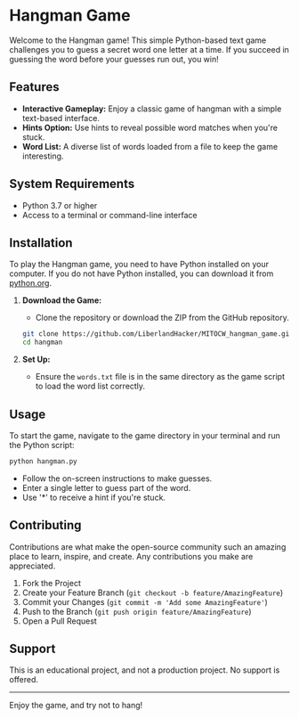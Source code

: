 # Hangman Game

Welcome to the Hangman game! This simple Python-based text game challenges you to guess a secret word one letter at a time. If you succeed in guessing the word before your guesses run out, you win!

## Features

- **Interactive Gameplay:** Enjoy a classic game of hangman with a simple text-based interface.
- **Hints Option:** Use hints to reveal possible word matches when you're stuck.
- **Word List:** A diverse list of words loaded from a file to keep the game interesting.

## System Requirements

- Python 3.7 or higher
- Access to a terminal or command-line interface

## Installation

To play the Hangman game, you need to have Python installed on your computer. If you do not have Python installed, you can download it from [python.org](https://www.python.org/downloads/).

1. **Download the Game:**
   - Clone the repository or download the ZIP from the GitHub repository.

   ```bash
   git clone https://github.com/LiberlandHacker/MITOCW_hangman_game.git
   cd hangman
   ```

2. **Set Up:**
   - Ensure the `words.txt` file is in the same directory as the game script to load the word list correctly.

## Usage

To start the game, navigate to the game directory in your terminal and run the Python script:

```bash
python hangman.py
```

- Follow the on-screen instructions to make guesses.
- Enter a single letter to guess part of the word.
- Use '*' to receive a hint if you're stuck.

## Contributing

Contributions are what make the open-source community such an amazing place to learn, inspire, and create. Any contributions you make are appreciated.

1. Fork the Project
2. Create your Feature Branch (`git checkout -b feature/AmazingFeature`)
3. Commit your Changes (`git commit -m 'Add some AmazingFeature'`)
4. Push to the Branch (`git push origin feature/AmazingFeature`)
5. Open a Pull Request

## Support

This is an educational project, and not a production project. No support is offered. 

---

Enjoy the game, and try not to hang!

